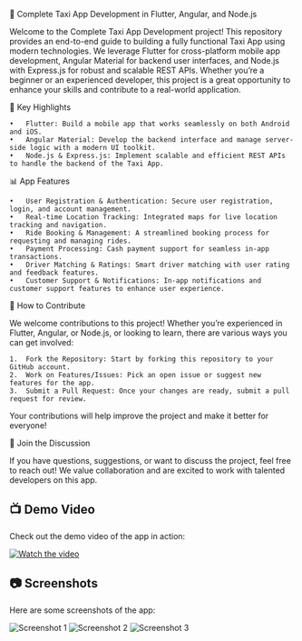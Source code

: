 🚖 Complete Taxi App Development in Flutter, Angular, and Node.js

Welcome to the Complete Taxi App Development project! This repository provides an end-to-end guide to building a fully functional Taxi App using modern technologies. We leverage Flutter for cross-platform mobile app development, Angular Material for backend user interfaces, and Node.js with Express.js for robust and scalable REST APIs. Whether you’re a beginner or an experienced developer, this project is a great opportunity to enhance your skills and contribute to a real-world application.

🌟 Key Highlights

	•	Flutter: Build a mobile app that works seamlessly on both Android and iOS.
	•	Angular Material: Develop the backend interface and manage server-side logic with a modern UI toolkit.
	•	Node.js & Express.js: Implement scalable and efficient REST APIs to handle the backend of the Taxi App.

📊 App Features

	•	User Registration & Authentication: Secure user registration, login, and account management.
	•	Real-time Location Tracking: Integrated maps for live location tracking and navigation.
	•	Ride Booking & Management: A streamlined booking process for requesting and managing rides.
	•	Payment Processing: Cash payment support for seamless in-app transactions.
	•	Driver Matching & Ratings: Smart driver matching with user rating and feedback features.
	•	Customer Support & Notifications: In-app notifications and customer support features to enhance user experience.

🚀 How to Contribute

We welcome contributions to this project! Whether you’re experienced in Flutter, Angular, or Node.js, or looking to learn, there are various ways you can get involved:

	1.	Fork the Repository: Start by forking this repository to your GitHub account.
	2.	Work on Features/Issues: Pick an open issue or suggest new features for the app.
	3.	Submit a Pull Request: Once your changes are ready, submit a pull request for review.

Your contributions will help improve the project and make it better for everyone!

🙌 Join the Discussion

If you have questions, suggestions, or want to discuss the project, feel free to reach out! We value collaboration and are excited to work with talented developers on this app.

## 📺 Demo Video

Check out the demo video of the app in action:

[![Watch the video](https://img.youtube.com/vi/LkzQVjdqOOE/maxresdefault.jpg)](https://www.youtube.com/watch?v=LkzQVjdqOOE)

## 📷 Screenshots

Here are some screenshots of the app:

![Screenshot 1](https://github.com/user-attachments/assets/screenshotse8664ce8-11cd-4a63-9d47-29326ee47b20)
![Screenshot 2](https://github.com/user-attachments/assets/6b82bbe0-b7da-4c15-865e-ccc0bf4ef376)
![Screenshot 3](https://github.com/user-attachments/assets/e1ef2b13-ed39-47a1-8165-53accca8ded5)
